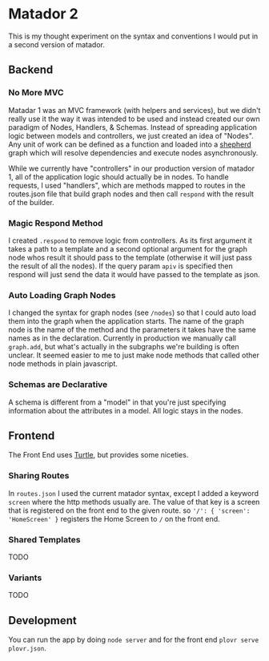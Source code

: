 # Matador 2
This is my thought experiment on the syntax and conventions I would put in a second version of matador.

## Backend
### No More MVC
Matadar 1 was an MVC framework (with helpers and services), but we didn't really use it the way it was intended to be used and instead created our own paradigm of Nodes, Handlers, &amp; Schemas. Instead of spreading application logic between models and controllers, we just created an idea of "Nodes". Any unit of work can be defined as a function and loaded into a [shepherd](https://github.com/Obvious/shepherd) graph which will resolve dependencies and execute nodes asynchronously.

While we currently have "controllers" in our production version of matador 1, all of the application logic should actually be in nodes. To handle requests, I used "handlers", which are methods mapped to routes in the routes.json file that build graph nodes and then call `respond` with the result of the builder. 

### Magic Respond Method
I created `.respond` to remove logic from controllers. As its first argument it takes a path to a template and a second optional argument for the graph node whos result it should pass to the template (otherwise it will just pass the result of all the nodes). If the query param `apiv` is specified then respond will just send the data it would have passed to the template as json.

### Auto Loading Graph Nodes
I changed the syntax for graph nodes (see `/nodes`) so that I could auto load them into the graph when the application starts. The name of the graph node is the name of the method and the parameters it takes have the same names as in the declaration. Currently in production we manually call `graph.add`, but what's actually in the subgraphs we're building is often unclear. It seemed easier to me to just make node methods that called other node methods in plain javascript.

### Schemas are Declarative
A schema is different from a "model" in that you're just specifying information about the attributes in a model. All logic stays in the nodes.

## Frontend
The Front End uses [Turtle](https://github.com/Obvious/turtle), but provides some niceties.

### Sharing Routes
In `routes.json` I used the current matador syntax, except I added a keyword `screen` where the http methods usually are. The value of that key is a screen that is registered on the front end to the given route. so `'/': { 'screen': 'HomeScreen' }` registers the Home Screen to `/` on the front end.

### Shared Templates
TODO

### Variants
TODO

## Development
You can run the app by doing `node server` and for the front end `plovr serve plovr.json`.